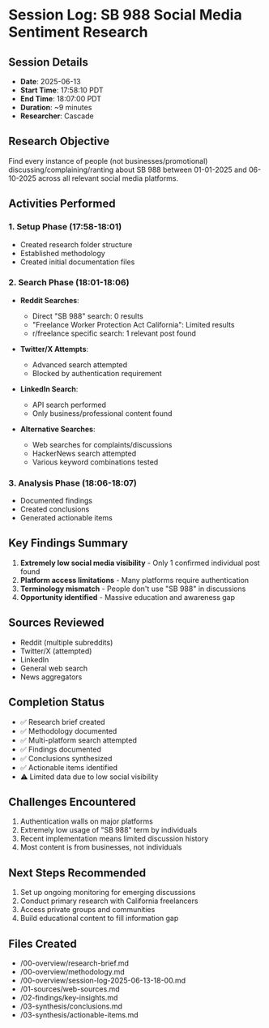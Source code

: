 # Session Log: SB 988 Social Media Sentiment Research

## Session Details
- **Date**: 2025-06-13
- **Start Time**: 17:58:10 PDT
- **End Time**: 18:07:00 PDT
- **Duration**: ~9 minutes
- **Researcher**: Cascade

## Research Objective
Find every instance of people (not businesses/promotional) discussing/complaining/ranting about SB 988 between 01-01-2025 and 06-10-2025 across all relevant social media platforms.

## Activities Performed

### 1. Setup Phase (17:58-18:01)
- Created research folder structure
- Established methodology
- Created initial documentation files

### 2. Search Phase (18:01-18:06)
- **Reddit Searches**:
  - Direct "SB 988" search: 0 results
  - "Freelance Worker Protection Act California": Limited results
  - r/freelance specific search: 1 relevant post found
  
- **Twitter/X Attempts**:
  - Advanced search attempted
  - Blocked by authentication requirement
  
- **LinkedIn Search**:
  - API search performed
  - Only business/professional content found
  
- **Alternative Searches**:
  - Web searches for complaints/discussions
  - HackerNews search attempted
  - Various keyword combinations tested

### 3. Analysis Phase (18:06-18:07)
- Documented findings
- Created conclusions
- Generated actionable items

## Key Findings Summary

1. **Extremely low social media visibility** - Only 1 confirmed individual post found
2. **Platform access limitations** - Many platforms require authentication
3. **Terminology mismatch** - People don't use "SB 988" in discussions
4. **Opportunity identified** - Massive education and awareness gap

## Sources Reviewed
- Reddit (multiple subreddits)
- Twitter/X (attempted)
- LinkedIn 
- General web search
- News aggregators

## Completion Status
- ✅ Research brief created
- ✅ Methodology documented
- ✅ Multi-platform search attempted
- ✅ Findings documented
- ✅ Conclusions synthesized
- ✅ Actionable items identified
- ⚠️ Limited data due to low social visibility

## Challenges Encountered
1. Authentication walls on major platforms
2. Extremely low usage of "SB 988" term by individuals
3. Recent implementation means limited discussion history
4. Most content is from businesses, not individuals

## Next Steps Recommended
1. Set up ongoing monitoring for emerging discussions
2. Conduct primary research with California freelancers
3. Access private groups and communities
4. Build educational content to fill information gap

## Files Created
- /00-overview/research-brief.md
- /00-overview/methodology.md
- /00-overview/session-log-2025-06-13-18-00.md
- /01-sources/web-sources.md
- /02-findings/key-insights.md
- /03-synthesis/conclusions.md
- /03-synthesis/actionable-items.md
